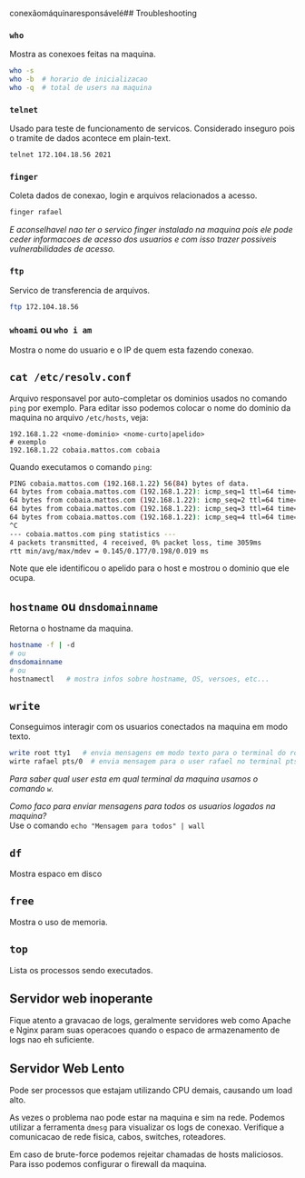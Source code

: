 conexãomáquinaresponsávelé## Troubleshooting

### `who`  
Mostra as conexoes feitas na maquina.  
```sh
who -s 
who -b  # horario de inicializacao
who -q  # total de users na maquina
```

### `telnet`
Usado para teste de funcionamento de servicos. Considerado inseguro pois o tramite de dados acontece em plain-text.  
```sh
telnet 172.104.18.56 2021
```
  
### `finger`
Coleta dados de conexao, login e arquivos relacionados a acesso.  
```sh
finger rafael
```  
_E aconselhavel nao ter o servico finger instalado na maquina pois ele pode ceder informacoes de acesso dos usuarios e com isso trazer possiveis vulnerabilidades de acesso._  

### `ftp`
Servico de transferencia de arquivos.  
```sh
ftp 172.104.18.56
```  
  
### `whoami` ou `who i am`
Mostra o nome do usuario e o IP de quem esta fazendo conexao.  
  
## `cat /etc/resolv.conf`
Arquivo responsavel por auto-completar os dominios usados no comando `ping` por exemplo. Para editar isso podemos colocar o nome do dominio da maquina no arquivo `/etc/hosts`, veja:  
```vim
192.168.1.22 <nome-dominio> <nome-curto|apelido>
# exemplo
192.168.1.22 cobaia.mattos.com cobaia
```  
Quando executamos o comando `ping`:  
```sh
PING cobaia.mattos.com (192.168.1.22) 56(84) bytes of data.
64 bytes from cobaia.mattos.com (192.168.1.22): icmp_seq=1 ttl=64 time=0.145 ms
64 bytes from cobaia.mattos.com (192.168.1.22): icmp_seq=2 ttl=64 time=0.198 ms
64 bytes from cobaia.mattos.com (192.168.1.22): icmp_seq=3 ttl=64 time=0.187 ms
64 bytes from cobaia.mattos.com (192.168.1.22): icmp_seq=4 ttl=64 time=0.178 ms
^C
--- cobaia.mattos.com ping statistics ---
4 packets transmitted, 4 received, 0% packet loss, time 3059ms
rtt min/avg/max/mdev = 0.145/0.177/0.198/0.019 ms
```  
Note que ele identificou o apelido para o host e mostrou o dominio que ele ocupa.  
  
## `hostname` ou `dnsdomainname`
Retorna o hostname da maquina.  
```sh
hostname -f | -d
# ou
dnsdomainname
# ou
hostnamectl   # mostra infos sobre hostname, OS, versoes, etc...
```
  
## `write`
Conseguimos interagir com os usuarios conectados na maquina em modo texto.  
```sh
write root tty1   # envia mensagens em modo texto para o terminal do root
wirte rafael pts/0  # envia mensagem para o user rafael no terminal pts/0
```  
_Para saber qual user esta em qual terminal da maquina usamos o comando `w`._  
  
*Como faco para enviar mensagens para todos os usuarios logados na maquina?*  
Use o comando `echo "Mensagem para todos" | wall`

## `df`
Mostra espaco em disco
  
## `free`
Mostra o uso de memoria.
  
## `top`
Lista os processos sendo executados.  
  
## Servidor web inoperante
Fique atento a gravacao de logs, geralmente servidores web como Apache e Nginx param suas operacoes quando o espaco de armazenamento de logs nao eh suficiente.  

## Servidor Web Lento
Pode ser processos que estajam utilizando CPU demais, causando um load alto.  
  
As vezes o problema nao pode estar na maquina e sim na rede. Podemos utilizar a ferramenta `dmesg` para visualizar os logs de conexao. Verifique a comunicacao de rede fisica, cabos, switches, roteadores.  
  
Em caso de brute-force podemos rejeitar chamadas de hosts maliciosos. Para isso podemos configurar o firewall da maquina.  
